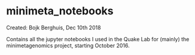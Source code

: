 # minimeta_notebooks

Created: Bojk Berghuis, Dec 10th 2018

Contains all the jupyter notebooks I used in the Quake Lab for (mainly) the minimetagenomics project, starting October 2016.

